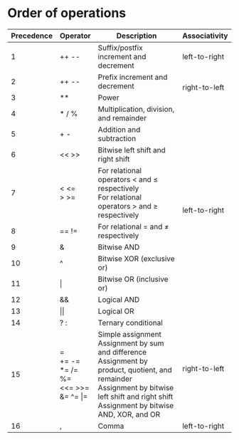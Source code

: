 # Order of operations

<table>
<thead>
<tr>
<th>Precedence</th>
<th>Operator</th>
<th>Description</th>
<th>Associativity</th>
</tr>
</thead>
<tbody>
<tr>
<td>1</td>
<td>++ --</td>
<td>Suffix/postfix increment and decrement</td>
<td>left-to-right</td>
</tr>

<tr>
<td>2</td>
<td>++ --</td>
<td>Prefix increment and decrement</td>
<td rowspan=2>right-to-left</td>
</tr>

<tr>
<td>3</td>
<td>**</td>
<td>Power</td>
</tr>

<tr>
<td>4</td>
<td>* / %</td>
<td>Multiplication, division, and remainder</td>
<td rowspan=10>left-to-right</td>
</tr>

<tr>
<td>5</td>
<td>+ -</td>
<td>Addition and subtraction</td>
</tr>

<tr>
<td>6</td>
<td><< >></td>
<td>Bitwise left shift and right shift</td>
</tr>

<tr>
<td>7</td>
<td> < <= <br> > >= </td>
<td>For relational operators < and ≤ respectively <br>
For relational operators > and ≥ respectively</td>
</tr>

<tr>
<td>8</td>
<td>== !=</td>
<td>For relational = and ≠ respectively</td>
</tr>

<tr>
<td>9</td>
<td>&</td>
<td>Bitwise AND</td>
</tr>

<tr>
<td>10</td>
<td>^</td>
<td>Bitwise XOR (exclusive or)</td>
</tr>

<tr>
<td>11</td>
<td>|</td>
<td>Bitwise OR (inclusive or)</td>
</tr>

<tr>
<td>12</td>
<td>&&</td>
<td>Logical AND</td>
</tr>

<tr>
<td>13</td>
<td>||</td>
<td>Logical OR</td>
</tr>

<tr>
<td>14</td>
<td>? :</td>
<td>Ternary conditional</td>
<td rowspan=2>right-to-left</td>
</tr>

<tr>
<td>15</td>
<td> = <br> += -= <br> *= /= %= <br> <<= >>= <br> &= ^= |=</td>
<td>Simple assignment <br>
Assignment by sum and difference <br>
Assignment by product, quotient, and remainder <br>
Assignment by bitwise left shift and right shift <br>
Assignment by bitwise AND, XOR, and OR</td>
</tr>

<tr>
<td>16</td>
<td>,</td>
<td>Comma</td>
<td>left-to-right</td>
</tr>
</tbody>
</table>